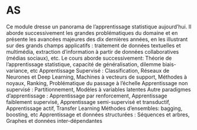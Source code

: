 # AS
Ce module dresse un panorama de l’apprentissage statistique aujourd’hui. Il aborde successivement les grandes problématiques du domaine et en présente les avancées majeures des dix dernières années, en les illustrant sur des grands champs applicatifs : traitement de données textuelles et multimédia, extraction d’information à partir de données collaboratives (médias sociaux), etc. Le cours aborde successivement:      Théorie de l’apprentissage statistique, capacité de généralisation, dilemme biais-variance, etc     Apprentissage Supervisé : Classification, Réseaux de Neurones et Deep Learning, Machines à vecteurs de support, Méthodes à noyaux, Ranking, Problématique du passage à l’échelle     Apprentissage non supervisé : Partitionnement, Modèles à variables latentes     Autre paradigmes d’apprentissage : Apprentissage par renforcement, Apprentissage faiblement supervisé, Apprentissage semi-supervisé et transductif, Apprentissage actif, Transfer Learning     Méthodes d’ensembles: bagging, boosting, etc     Apprentissage et données structurées : Séquences et arbres, Graphes et données inter-dépendantes
